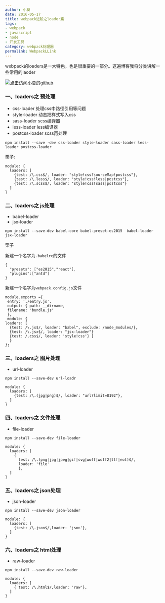 ```yaml
---
author: 小莫
date: 2016-05-17
title: webpack进阶之loader篇
tags:
- webpack
- javascript
- node
- 开发工具
category: webpack处理器
permalink: WebpackLLink
---
```

webpack的loaders是一大特色，也是很重要的一部分。这遍博客我将分类讲解一些常用的laoder
<!--more-->
[![点击访问小莫的github](http://xiaomo.info/static/images/webpack.png)](https://github.com/syoubaku)
### 一、loaders之 预处理
* css-loader 处理css中路径引用等问题
* style-loader 动态把样式写入css
* sass-loader scss编译器
* less-loader less编译器
* postcss-loader scss再处理

`npm install --save -dev css-loader style-loader sass-loader less-loader postcss-loader`  

栗子:

```
module: {
  loaders: [
    {test: /\.css$/, loader: "style!css?sourceMap!postcss"},
    {test: /\.less$/, loader: "style!css!less|postcss"},
    {test: /\.scss$/, loader: "style!css!sass|postcss"}
  ]
}
```

### 二、loaders之 js处理
* babel-loader
* jsx-loader

`npm install --save-dev babel-core babel-preset-es2015  babel-loader jsx-loader`

栗子  

新建一个名字为`.babelrc`的文件

```
{
  "presets": ["es2015","react"],
  "plugins":["antd"]
}
```

新建一个名字为`webpack.config.js`文件

```
module.exports ={
 entry: './entry.js',
 output: { path: __dirname,
 filename: 'bundle.js'
 },
 module: {
loaders: [
  {test: /\.js$/, loader: "babel", exclude: /node_modules/},
  {test: /\.jsx$/, loader: "jsx-loader"}
  {test: /.css$/, loader: 'style!css'} ]
  }
};
```

### 三、loaders之 图片处理
* url-loader

`npm install --save-dev url-loadr`

```
module: {
  loaders: [
    {test: /\.(jpg|png)$/, loader: "url?limit=8192"},
  ]
}
```

### 四、loaders之 文件处理
* file-loader

`npm install --save-dev file-loader`

```
module: {
  loaders: [
    {
      test: /\.(png|jpg|jpeg|gif|svg|woff|woff2|ttf|eot)$/,
      loader: 'file'
      },
  ]
}

```

### 五、loaders之 json处理
* json-loader

`npm install --save-dev json-loader`

```
module: {
  loaders: [
    {test: /\.json$/,loader: 'json'},
  ]
}
```

### 六、loaders之 html处理
* raw-loader

`npm install --save-dev raw-loader`

```
module: {
  loaders: [
    { test: /\.html$/,loader: 'raw'},
  ]
}
```
